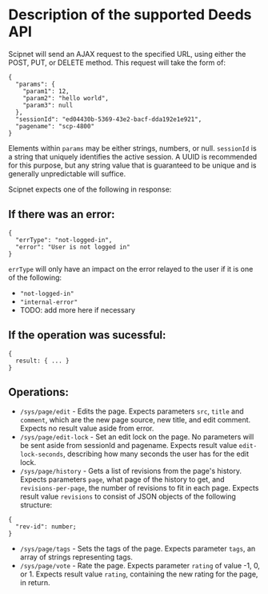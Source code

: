 # Description of the supported Deeds API

Scipnet will send an AJAX request to the specified URL, using either the POST, PUT, or DELETE method. This request will take the form of:

```
{
  "params": {
    "param1": 12,
    "param2": "hello world",
    "param3": null
  },
  "sessionId": "ed04430b-5369-43e2-bacf-dda192e1e921",
  "pagename": "scp-4800"
}
```

Elements within `params` may be either strings, numbers, or null. `sessionId` is a string that uniquely identifies the active session. A UUID is recommended for this purpose, but any string value that is guaranteed to be unique and is generally unpredictable will suffice.

Scipnet expects one of the following in response:

## If there was an error:

```
{
  "errType": "not-logged-in",
  "error": "User is not logged in"
}
```

`errType` will only have an impact on the error relayed to the user if it is one of the following:

* `"not-logged-in"`
* `"internal-error"`
* TODO: add more here if necessary

## If the operation was sucessful:

```
{
  result: { ... }
}
```

## Operations:

* `/sys/page/edit` - Edits the page. Expects parameters `src`, `title` and `comment`, which are the new page source, new title, and edit comment. Expects no result value aside from error.
* `/sys/page/edit-lock` - Set an edit lock on the page. No parameters will be sent aside from sessionId and pagename. Expects result value `edit-lock-seconds`, describing how many seconds the user has for the edit lock.
* `/sys/page/history` - Gets a list of revisions from the page's history. Expects parameters `page`, what page of the history to get, and `revisions-per-page`, the number of revisions to fit in each page. Expects result value `revisions` to consist of JSON objects of the following structure:
```
{
  "rev-id": number;
}
```
* `/sys/page/tags` - Sets the tags of the page. Expects parameter `tags`, an array of strings representing tags.
* `/sys/page/vote` - Rate the page. Expects parameter `rating` of value -1, 0, or 1. Expects result value `rating`, containing the new rating for the page, in return.
